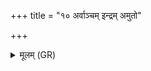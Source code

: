 +++
title = "१० अर्वाञ्चम् इन्द्रम् अमुतो"

+++
<details><summary>मूलम् (GR)</summary>

अर्वाञ्चम् इन्द्रम् अमुतो हवामहे  
यो गोजिद् धनजिद् अश्वजिद् यः ।  
इमं नो यज्ञं विहवे जुषस्व-  
-अस्माकं कृण्मो हरिवो मेदिनं त्वा ॥
</details>